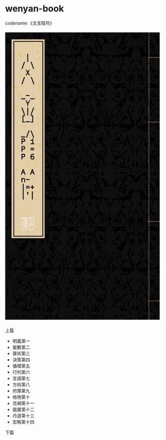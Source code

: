# wenyan-book 

codename:《文言陰符》

![](cover.svg)

上篇

- 明義第一
- 變數第二
- 算術第三
- 決策第四
- 循環第五
- 行列第六
- 言語第七
- 方術第八
- 府庫第九
- 格物第十
- 克禍第十一
- 圖畫第十二
- 丹道第十三
- 宏略第十四

下篇